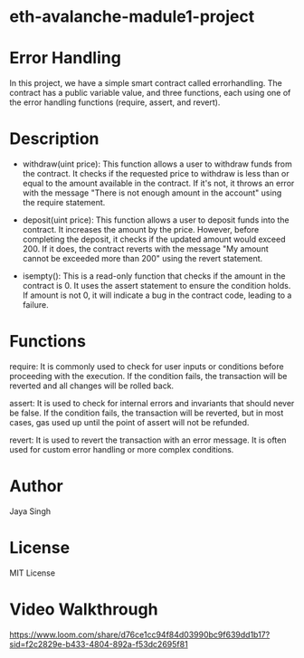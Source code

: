 # eth-avalanche-madule1-project
# Error Handling
In this project, we have a simple smart contract called errorhandling. The contract has a public variable value, and three functions, each using one of the error handling functions (require, assert, and revert).
# Description
*    withdraw(uint price): This function allows a user to withdraw funds from the contract. It checks if the requested price to withdraw is less than or equal to the amount available in the contract. If it's not, it throws an error with the message "There is not enough amount in the account" using the require statement.

*    deposit(uint price): This function allows a user to deposit funds into the contract. It increases the amount by the price. However, before completing the deposit, it checks if the updated amount would exceed 200. If it does, the contract reverts with the message "My amount cannot be exceeded more than 200" using the revert statement.

 *   isempty(): This is a read-only function that checks if the amount in the contract is 0. It uses the assert statement to ensure the condition holds. If amount is not 0, it will indicate a bug in the contract code, leading to a failure.
# Functions
require: It is commonly used to check for user inputs or conditions before proceeding with the execution. If the condition fails, the transaction will be reverted and all changes will be rolled back.

assert: It is used to check for internal errors and invariants that should never be false. If the condition fails, the transaction will be reverted, but in most cases, gas used up until the point of assert will not be refunded.

revert: It is used to revert the transaction with an error message. It is often used for custom error handling or more complex conditions.
# Author 
Jaya Singh
#  License
MIT License
# Video Walkthrough
https://www.loom.com/share/d76ce1cc94f84d03990bc9f639dd1b17?sid=f2c2829e-b433-4804-892a-f53dc2695f81
